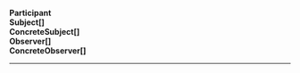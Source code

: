 **Participant** <br/>
**Subject[]** <br/>
**ConcreteSubject[]** <br/>
**Observer[]** <br/>
**ConcreteObserver[]** <br/>

****

```
```



